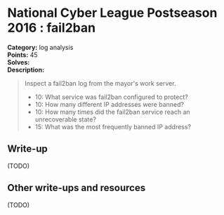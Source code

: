 # National Cyber League Postseason 2016 : fail2ban

**Category:** log analysis  
**Points:** 45  
**Solves:**  
**Description:**  

> Inspect a fail2ban log from the mayor's work server.
> * 10: What service was fail2ban configured to protect?
> * 10: How many different IP addresses were banned?
> * 10: How many times did the fail2ban service reach an unrecoverable state?
> * 15: What was the most frequently banned IP address?

## Write-up

(TODO)

## Other write-ups and resources

(TODO)
